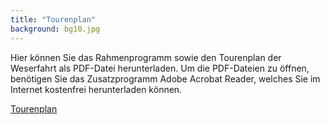 ```yaml
---
title: "Tourenplan"
background: bg10.jpg
---
```

Hier können Sie das Rahmenprogramm sowie den Tourenplan der Weserfahrt als PDF-Datei herunterladen.
Um die PDF-Dateien zu öffnen, benötigen Sie das Zusatzprogramm Adobe Acrobat Reader, welches Sie im Internet kostenfrei herunterladen können.


<a href="/assets/images/Tourenplan%2015%20-29%2007%20%202017.pdf" class="btn btn-outline-inverse btn-sm">Tourenplan</a>

